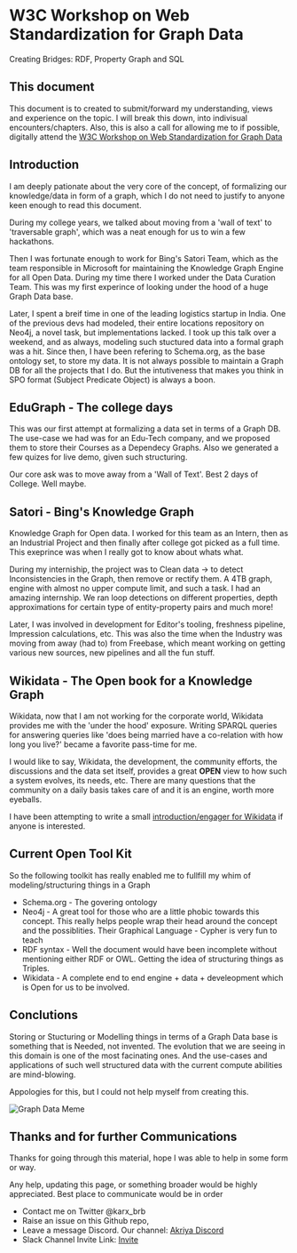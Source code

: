 # W3C Workshop on Web Standardization for Graph Data
Creating Bridges: RDF, Property Graph and SQL

## This document
This document is to created to submit/forward my understanding, views and experience on the topic. I will break this down, into indivisual encounters/chapters. 
Also, this is also a call for allowing me to if possible, digitally attend the [W3C Workshop on Web Standardization for Graph Data](https://www.w3.org/Data/events/data-ws-2019/cfp.html)

## Introduction
I am deeply pationate about the very core of the concept, of formalizing our knowledge/data in form of a graph, which I do not need to justify to anyone keen enough to read this document.

During my college years, we talked about moving from a 'wall of text' to 'traversable graph', which was a neat enough for us to win a few hackathons.

Then I was fortunate enough to work for Bing's Satori Team, which as the team responsible in Microsoft for maintaining the Knowledge Graph Engine for all Open Data. During my time there I worked under the Data Curation Team.
This was my first experince of looking under the hood of a huge Graph Data base.

Later, I spent a breif time in one of the leading logistics startup in India. One of the previous devs  had modeled, their entire locations repository on Neo4j, a novel task, but implementations lacked. I took up this talk over a weekend, and as always, modeling such stuctured data into a formal graph was a hit.
Since then, I have been refering to Schema.org, as the base ontology set, to store my data.
It is not always possible to maintain a Graph DB for all the projects that I do. But the intutiveness that makes you think in SPO format (Subject Predicate Object) is always a boon.

## EduGraph - The college days
This was our first attempt at formalizing a data set in terms of a Graph DB.
The use-case we had was for an Edu-Tech company, and we proposed them to store their Courses as a Dependecy Graphs. Also we generated a few quizes for live demo, given such structuring.

Our core ask was to move away from a 'Wall of Text'.
Best 2 days of College. Well maybe.

## Satori - Bing's Knowledge Graph
Knowledge Graph for Open data.
I worked for this team as an Intern, then as an Industrial Project and then finally after college got picked as a full time.
This exeprince was when I really got to know about whats what.

During my interniship, the project was to Clean data -> to detect Inconsistencies in the Graph, then remove or rectify them.
A 4TB graph, engine with almost no upper compute limit, and such a task. I had an amazing internship. 
We ran loop detections on different properties, depth approximations for certain type of entity-property pairs and much more!

Later, I was involved in development for Editor's tooling, freshness pipeline, Impression calculations, etc.
This was also the time when the Industry was moving from away (had to) from Freebase, which meant working on getting various new sources, new pipelines and all the fun stuff.


## Wikidata - The Open book for a Knowledge Graph
Wikidata, now that I am not working for the corporate world, Wikidata provides me with the 'under the hood' exposure.
Writing SPARQL queries for answering queries like 'does being married have a co-relation with how long you live?' became a favorite pass-time for me.

I would like to say, Wikidata, the development, the community efforts, the discussions and the data set itself, provides a great __OPEN__ view to how such a system evolves, its needs, etc. There are many questions that the community on a daily basis takes care of and it is an engine, worth more eyeballs.

I have been attempting to write a small [introduction/engager for Wikidata](https://karx.github.io/Wikidata) if anyone is interested.


## Current Open Tool Kit
So the following toolkit has really enabled me to fullfill my whim of modeling/structuring things in a Graph
* Schema.org - The govering ontology
* Neo4j - A great tool for those who are a little phobic towards this concept.
    This really helps people wrap their head around the concept and the possiblities. Their Graphical Language - Cypher is very fun to teach
* RDF syntax - Well the document would have been incomplete without mentioning either RDF or OWL. Getting the idea of structuring things as Triples.
* Wikidata - A complete end to end engine + data + develeopment which is Open for us to be involved.


## Conclutions
Storing or Stucturing or Modelling things in terms of a Graph Data base is something that is Needed, not invented.
The evolution that we are seeing in this domain is one of the most facinating ones. And the use-cases and applications of such well structured data with the current compute abilities are mind-blowing.

Appologies for this, but I could not help myself from creating this.

![Graph Data Meme](https://i.imgflip.com/2u5b0a.jpg)


## Thanks and for further Communications
Thanks for going through this material, hope I was able to help in some form or way.

Any help, updating this page, or something broader would be highly appreciated.
Best place to communicate would be in order
* Contact me on Twitter @karx_brb
* Raise an issue on this Github repo, 
* Leave a message Discord. Our channel: [Akriya Discord](https://discord.gg/Ud5TuCr)
* Slack Channel Invite Link: [Invite](https://join.slack.com/t/akriya/shared_invite/enQtNDMwOTM2NjExMzQ0LTZmODYzZDUyNDYyMjhhNmNhMzk2MzVjY2NmZGM0YjNkYzViZTJjMDc2Nzg4MTA5NjAzOTQ1ZWZhMDc0OWI3OGU) 

